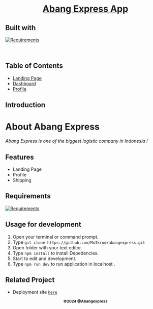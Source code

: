 <h1 align="center"><u> Abang Express App</u></h1>
<p align="left">
<h2>Built with</h2>
</p>

[![Requirements](https://skillicons.dev/icons?i=react,nextjs)](https://skillicons.dev)

<br>

## Table of Contents

- [Landing Page](#introduction)
- [Dashboard](#features)
- [Profile](#requirements)

## Introduction

# **About Abang Express**

_Abang Express is one of the biggest logistic company in Indonesia !_

## Features

- Landing Page
- Profile
- Shipping

## Requirements

[![Requirements](https://skillicons.dev/icons?i=figma,nextjs,vscode,vercel)](https://skillicons.dev)

## Usage for development

1. Open your terminal or command prompt.
2. Type `git clone https://github.com/MoIkrom/abangexpress.git`
3. Open folder with your text editor.
4. Type `npm install` to install Depedencies.
5. Start to edit and development.
5. Type `npm run dev` to run application in localhost .

## Related Project

- Deployment site [`here`](https://abangexpress.vercel.app/)

<p align="center"><sub><b>&copy;2024 @Abangexpress</b></sub></p>